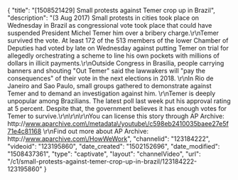 {
    "title": "[1508521429] Small protests against Temer crop up in Brazil",
    "description": "(3 Aug 2017) Small protests in cities took place on Wednesday in Brazil as congressional vote took place that could have suspended President Michel Temer him over a bribery charge.\r\nTemer survived the vote. At least 172 of the 513 members of the lower Chamber of Deputies had voted by late on Wednesday against putting Temer on trial for allegedly orchestrating a scheme to line his own pockets with millions of dollars in illicit payments.\r\nOutside Congress in Brasilia, people carrying banners and shouting \"Out Temer\" said the lawwakers will \"pay the consequences\" of their vote in the next elections in 2018. \r\nIn Rio de Janeiro and Sao Paulo, small groups gathered to demonstrate against Temer and to demand an investigation against him. \r\nTemer is deeply unpopular among Brazilians. The latest poll last week put his approval rating at 5 percent. Despite that, the government believes it has enough votes for Temer to survive.\r\n\r\n\r\nYou can license this story through AP Archive: http:\/\/www.aparchive.com\/metadata\/youtube\/c598eb2410035baee27e5f71e4c81168 \r\nFind out more about AP Archive: http:\/\/www.aparchive.com\/HowWeWork",
    "channelid": "123184222",
    "videoid": "123195860",
    "date_created": "1502152696",
    "date_modified": "1508437361",
    "type": "captivate",
    "layout": "channelVideo",
    "url": "\/c1\/small-protests-against-temer-crop-up-in-brazil\/123184222-123195860"
}